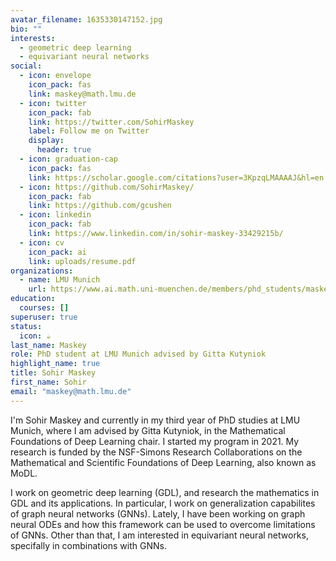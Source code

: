 ```yaml
---
avatar_filename: 1635330147152.jpg
bio: ""
interests:
  - geometric deep learning
  - equivariant neural networks
social:
  - icon: envelope
    icon_pack: fas
    link: maskey@math.lmu.de
  - icon: twitter
    icon_pack: fab
    link: https://twitter.com/SohirMaskey
    label: Follow me on Twitter
    display:
      header: true
  - icon: graduation-cap
    icon_pack: fas
    link: https://scholar.google.com/citations?user=3KpzqLMAAAAJ&hl=en
  - icon: https://github.com/SohirMaskey/
    icon_pack: fab
    link: https://github.com/gcushen
  - icon: linkedin
    icon_pack: fab
    link: https://www.linkedin.com/in/sohir-maskey-33429215b/
  - icon: cv
    icon_pack: ai
    link: uploads/resume.pdf
organizations:
  - name: LMU Munich
    url: https://www.ai.math.uni-muenchen.de/members/phd_students/maskey/index.html
education:
  courses: []
superuser: true
status:
  icon: ☕️
last_name: Maskey
role: PhD student at LMU Munich advised by Gitta Kutyniok
highlight_name: true
title: Sohir Maskey
first_name: Sohir
email: "maskey@math.lmu.de"
---
```


I'm Sohir Maskey and currently in my third year of PhD studies at LMU Munich, where I am advised by Gitta Kutyniok, in the Mathematical Foundations of Deep Learning chair. I started my program in 2021. My research is funded by the NSF-Simons Research Collaborations on the Mathematical and Scientific Foundations of Deep Learning, also known as MoDL.

I work on geometric deep learning (GDL), and research the mathematics in GDL and its applications. In particular, I work on generalization capabilites of graph neural networks (GNNs). Lately, I have been working on graph neural ODEs and how this framework can be used to overcome limitations of GNNs. Other than that, I am interested in equivariant neural networks, specifally in combinations with GNNs.